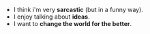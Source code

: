 - I think i'm very **sarcastic** (but in a funny way).
- I enjoy talking about **ideas**.
- I want to **change the world for the better**.
